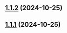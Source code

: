 ## [1.1.2](https://github.com/IMythx/credit-cards-inputs/compare/v1.1.1...v1.1.2) (2024-10-25)

## [1.1.1](https://github.com/IMythx/credit-cards-inputs/compare/v1.1.0...v1.1.1) (2024-10-25)
